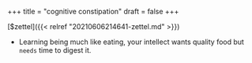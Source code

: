 +++
title = "cognitive constipation"
draft = false
+++

[$zettel]({{< relref "20210606214641-zettel.md" >}})

-   Learning being much like eating, your intellect wants quality food but `needs` time to digest it.
